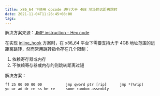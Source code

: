 ```yaml
---
title: x86_64 下使用 opcode 进行大于 4GB 地址的远距离跳转
date: 2021-11-04T11:26:45+08:00
tags:
---
```


解决方案来源：[JMP instruction - Hex code](https://stackoverflow.com/a/53876008)

在实现 [inline_hook](https://github.com/qgymib/inline_hook) 方案时，在 x86_64 平台下需要支持大于 4GB 地址范围的远距离跳转，然而常用跳转指令存在几个限制：
1. 依赖寄存器或内存
2. 不依赖寄存器或内存的则跳转距离过短

<!-- more -->

解决方案：

```
ff 25 00 00 00 00           jmp qword ptr [rip]      jmp *(%rip)
yo ur ad dr re ss he re     some random assembly
```
